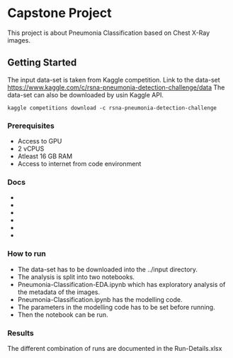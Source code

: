 # Capstone Project

This project is about Pneumonia Classification based on Chest X-Ray images.

## Getting Started

The input data-set is taken from Kaggle competition. Link to the data-set https://www.kaggle.com/c/rsna-pneumonia-detection-challenge/data
The data-set can also be downloaded by usin Kaggle API.

```
kaggle competitions download -c rsna-pneumonia-detection-challenge
```

### Prerequisites

* Access to GPU
* 2 vCPUS
* Atleast 16 GB RAM
* Access to internet from code environment

### Docs
* [Project Proposal]: https://github.com/svellaiyan/machine-learning/blob/master/my_submissions/capstone_project/proposal.pdf
* [Project Report]: https://github.com/svellaiyan/machine-learning/blob/master/my_submissions/capstone_project/report.pdf 
* [Modelling Notebook]: https://github.com/svellaiyan/machine-learning/blob/master/my_submissions/capstone_project/Pneumonia-Classification.ipynb
* [Modelling Notebook - Kaggle Kernel]: https://www.kaggle.com/sathya16/pneumonia-classification
* [EDA notebook]: https://github.com/svellaiyan/machine-learning/blob/master/my_submissions/capstone_project/Pneumonia-Classification-EDA.ipynb
* [Run-Details]: https://github.com/svellaiyan/machine-learning/blob/master/my_submissions/capstone_project/run-details.xlsx

### How to run
* The data-set has to be downloaded into the ../input directory.
* The analysis is split into two notebooks. 
* Pneumonia-Classification-EDA.ipynb which has exploratory analysis of the metadata of the images.
* Pneumonia-Classification.ipynb has the modelling code.
* The parameters in the modelling code has to be set before running.
* Then the notebook can be run. 

### Results
The different combination of runs are documented in the Run-Details.xlsx
